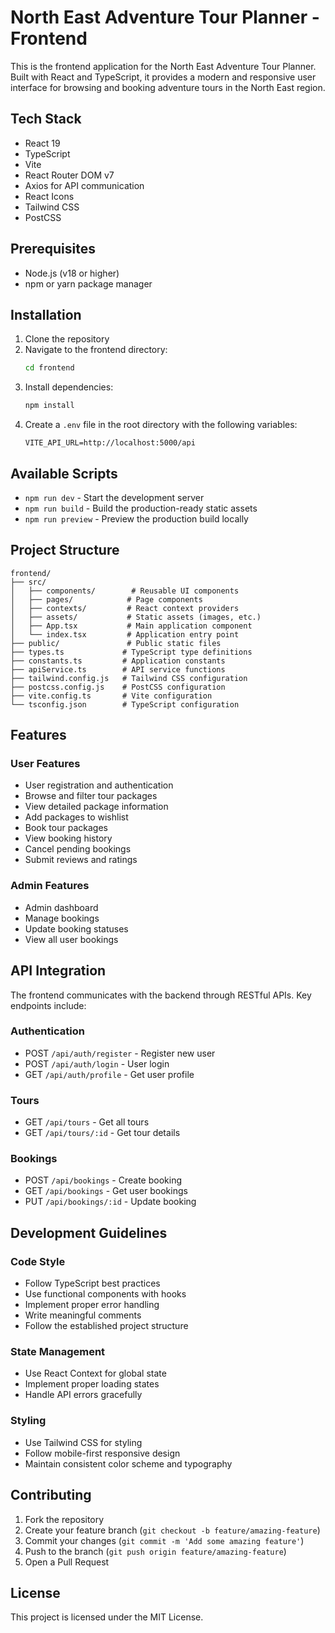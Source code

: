 # North East Adventure Tour Planner - Frontend

This is the frontend application for the North East Adventure Tour Planner. Built with React and TypeScript, it provides a modern and responsive user interface for browsing and booking adventure tours in the North East region.

## Tech Stack

- React 19
- TypeScript
- Vite
- React Router DOM v7
- Axios for API communication
- React Icons
- Tailwind CSS
- PostCSS

## Prerequisites

- Node.js (v18 or higher)
- npm or yarn package manager

## Installation

1. Clone the repository
2. Navigate to the frontend directory:
   ```bash
   cd frontend
   ```
3. Install dependencies:
   ```bash
   npm install
   ```
4. Create a `.env` file in the root directory with the following variables:
   ```
   VITE_API_URL=http://localhost:5000/api
   ```

## Available Scripts

- `npm run dev` - Start the development server
- `npm run build` - Build the production-ready static assets
- `npm run preview` - Preview the production build locally

## Project Structure

```
frontend/
├── src/
│   ├── components/        # Reusable UI components
│   ├── pages/            # Page components
│   ├── contexts/         # React context providers
│   ├── assets/           # Static assets (images, etc.)
│   ├── App.tsx           # Main application component
│   └── index.tsx         # Application entry point
├── public/               # Public static files
├── types.ts             # TypeScript type definitions
├── constants.ts         # Application constants
├── apiService.ts        # API service functions
├── tailwind.config.js   # Tailwind CSS configuration
├── postcss.config.js    # PostCSS configuration
├── vite.config.ts       # Vite configuration
└── tsconfig.json        # TypeScript configuration
```

## Features

### User Features
- User registration and authentication
- Browse and filter tour packages
- View detailed package information
- Add packages to wishlist
- Book tour packages
- View booking history
- Cancel pending bookings
- Submit reviews and ratings

### Admin Features
- Admin dashboard
- Manage bookings
- Update booking statuses
- View all user bookings

## API Integration

The frontend communicates with the backend through RESTful APIs. Key endpoints include:

### Authentication
- POST `/api/auth/register` - Register new user
- POST `/api/auth/login` - User login
- GET `/api/auth/profile` - Get user profile

### Tours
- GET `/api/tours` - Get all tours
- GET `/api/tours/:id` - Get tour details

### Bookings
- POST `/api/bookings` - Create booking
- GET `/api/bookings` - Get user bookings
- PUT `/api/bookings/:id` - Update booking

## Development Guidelines

### Code Style
- Follow TypeScript best practices
- Use functional components with hooks
- Implement proper error handling
- Write meaningful comments
- Follow the established project structure

### State Management
- Use React Context for global state
- Implement proper loading states
- Handle API errors gracefully

### Styling
- Use Tailwind CSS for styling
- Follow mobile-first responsive design
- Maintain consistent color scheme and typography

## Contributing

1. Fork the repository
2. Create your feature branch (`git checkout -b feature/amazing-feature`)
3. Commit your changes (`git commit -m 'Add some amazing feature'`)
4. Push to the branch (`git push origin feature/amazing-feature`)
5. Open a Pull Request

## License

This project is licensed under the MIT License. 
